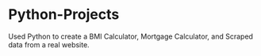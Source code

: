 # Python-Projects
Used Python to create a BMI Calculator, Mortgage Calculator, and Scraped data from a real website. 

